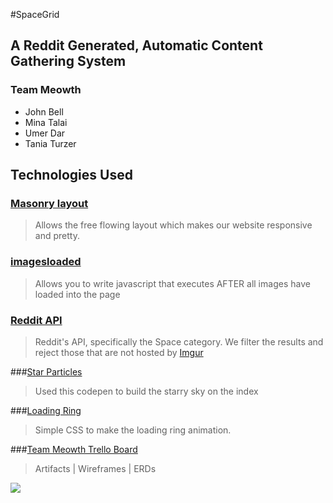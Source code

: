 #SpaceGrid
## A Reddit Generated, Automatic Content Gathering System

### Team Meowth

* John Bell
* Mina Talai
* Umer Dar
* Tania Turzer


## Technologies Used

### [Masonry layout](http://masonry.desandro.com/index.html)
> Allows the free flowing layout which makes our website responsive and pretty.

### [imagesloaded](http://imagesloaded.desandro.com/)
>Allows you to write javascript that executes AFTER all images have loaded into the page

### [Reddit API](www.reddit.com/dev/api)
>Reddit's API, specifically the Space category. We filter the results and reject those that are not hosted by [Imgur](http://imgur.com/)

###[Star Particles](http://codepen.io/apsolut/pen/EhmeL)
>Used this codepen to build the starry sky on the index

###[Loading Ring](http://codepen.io/CasperPas/pen/erJKE)
>Simple CSS to make the loading ring animation.


###[Team Meowth Trello Board](https://trello.com/b/4PvAmoIH/team-meowth)
>Artifacts | Wireframes | ERDs

![](https://trello-attachments.s3.amazonaws.com/54d27db4731b0398537f5efc/6650x2990/64e24c69db79ba5fe90f1321f4d6a6fb/2015-02-04_16.01.51.jpg)
